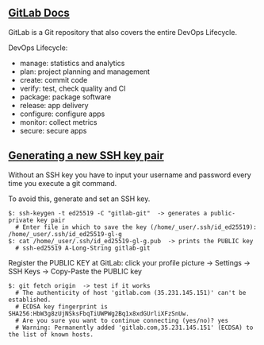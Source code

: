 ## [GitLab Docs](https://docs.gitlab.com/ee/README.html)

GitLab is a Git repository that also covers the entire DevOps Lifecycle.  

DevOps Lifecycle:
* manage: statistics and analytics
* plan: project planning and management
* create: commit code
* verify: test, check quality and CI
* package: package software
* release: app delivery
* configure: configure apps
* monitor: collect metrics
* secure: secure apps

## [Generating a new SSH key pair](https://gitlab.com/help/ssh/README#generating-a-new-ssh-key-pair)

Without an SSH key you have to input your username and password every time you execute a git command.  

To avoid this, generate and set an SSH key.  

```
$: ssh-keygen -t ed25519 -C "gitlab-git"  -> generates a public-private key pair
  # Enter file in which to save the key (/home/_user/.ssh/id_ed25519): /home/_user/.ssh/id_ed25519-gl-g
$: cat /home/_user/.ssh/id_ed25519-gl-g.pub  -> prints the PUBLIC key
  # ssh-ed25519 A-Long-String gitlab-git
```

Register the PUBLIC KEY at GitLab: click your profile picture -> Settings -> SSH Keys -> Copy-Paste the PUBLIC key  

```
$: git fetch origin  -> test if it works
  # The authenticity of host 'gitlab.com (35.231.145.151)' can't be established.
  # ECDSA key fingerprint is SHA256:HbW3g8zUjNSksFbqTiUWPWg2Bq1x8xdGUrliXFzSnUw.
  # Are you sure you want to continue connecting (yes/no)? yes
  # Warning: Permanently added 'gitlab.com,35.231.145.151' (ECDSA) to the list of known hosts.
```
